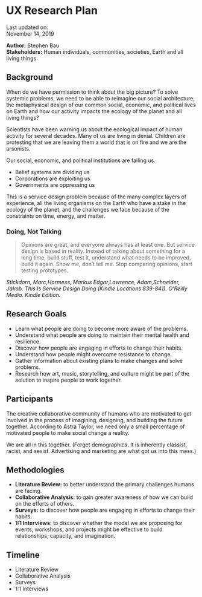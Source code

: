 # UX Research Plan

Last updated on:  
November 14, 2019

**Author:** Stephen Bau  
**Stakeholders:** Human individuals, communities, societies, Earth and all living things

## Background

When do we have permission to think about the big picture? To solve systemic problems, we need to be able to reimagine our social architecture, the metaphysical design of our common social, economic, and political lives on Earth and how our activity impacts the ecology of the planet and all living things?

Scientists have been warning us about the ecological impact of human activity for several decades. Many of us are living in denial. Children are protesting that we are leaving them a world that is on fire and we are the arsonists.

Our social, economic, and political institutions are failing us.

- Belief systems are dividing us
- Corporations are exploiting us
- Governments are oppressing us

This is a service design problem because of the many complex layers of experience, all the living organisms on the Earth who have a stake in the ecology of the planet, and the challenges we face because of the constraints on time, energy, and matter.

### Doing, Not Talking

> Opinions are great, and everyone always has at least one. But service design is based in reality. Instead of talking about something for a long time, build stuff, test it, understand what needs to be improved, build it again. Show me, don’t tell me. Stop comparing opinions, start testing prototypes.

*Stickdorn, Marc,Hormess, Markus Edgar,Lawrence, Adam,Schneider, Jakob. This Is Service Design Doing (Kindle Locations 839-841). O'Reilly Media. Kindle Edition.*

## Research Goals

- Learn what people are doing to become more aware of the problems.
- Understand what people are doing to maintain their mental health and resilience.
- Discover how people are engaging in efforts to change their habits.
- Understand how people might overcome resistance to change.
- Gather information about existing plans to make changes and solve problems.
- Research how art, music, storytelling, and culture might be part of the solution to inspire people to work together.

## Participants

The creative collaborative community of humans who are motivated to get involved in the process of imagining, designing, and building the future together. According to Astra Taylor, we need only a small percentage of motivated people to make social change a reality.

We are all in this together. (Forget demographics. It is inherently classist, racist, and sexist. Advertising and marketing are what got us into this mess.)

## Methodologies

- **Literature Review:** to better understand the primary challenges humans are facing.
- **Collaborative Analysis:** to gain greater awareness of how we can build on the efforts of others.
- **Surveys:** to discover how people are engaging in efforts to change their habits.
- **1:1 Interviews:** to discover whether the model we are proposing for events, workshops, and projects might be effective to build relationships, capacity, and imagination.

## Timeline

- Literature Review
- Collaborative Analysis
- Surveys
- 1:1 Interviews
